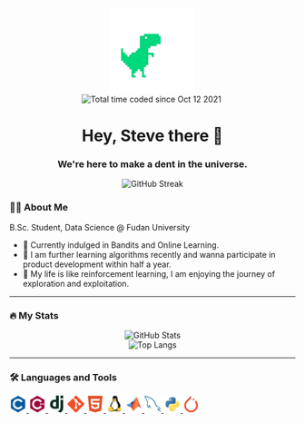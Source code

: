 <div align="center">
  <img src="https://raw.githubusercontent.com/Tequila-Sunrise/Image-Hosting/main/Tequila-Sunrise/steve.gif" width="150"/>
  <div>
    <a>
      <img src="https://wakatime.com/badge/user/e07076f3-a080-4a9d-80b5-3aa7be5edb77.svg" alt="Total time coded since Oct 12 2021" />
    </a>
    <a>
      <img src="https://komarev.com/ghpvc/?username=Tequila-Sunrise&style=flat&color=268f77" alt=""/>
    </a>
  </div>
  <h1>
    Hey, Steve there 👋
  </h1>
  <h3>
    We're here to make a dent in the universe.
  </h3>
  <img width=420 src="https://github-readme-streak-stats.herokuapp.com?user=Tequila-Sunrise&theme=gotham&hide_border=false&date_format=M%20j%5B%2C%20Y%5D&" alt="GitHub Streak" />
</div>

### 🧘‍♂️ About Me

B.Sc. Student, Data Science @ Fudan University

- 🔬 Currently indulged in Bandits and Online Learning.
- 🌱 I am further learning algorithms recently and wanna participate in product development within half a year.
- 🔭 My life is like reinforcement learning, I am enjoying the journey of exploration and exploitation.

---

### 🔥 My Stats

<div align="center">
  <img width=420 src="https://readme-stats-iyoahs.vercel.app/api?username=Tequila-Sunrise&theme=gotham&count_private=true&show_icons=true&hide_border=false&hide_title=true&border_radius=10" alt="GitHub Stats" />
</div>

<div align="center">
  <img width=320 src="https://readme-stats-iyoahs.vercel.app/api/top-langs/?username=Tequila-Sunrise&theme=gotham&count_private&exclude_repo=Tequila-Sunrise.github.io&langs_count=8&hide=css&layout=compact&hide_border=false&hide_title=true&border_radius=10" alt="Top Langs" />
</div>

---

### 🛠️ Languages and Tools

<div>
  <a href="https://www.cprogramming.com/" target="_blank" rel="noreferrer">
    <img src="https://raw.githubusercontent.com/devicons/devicon/master/icons/c/c-plain.svg" alt="c" width="30" height="30"/>
  </a>
  <a href="https://www.w3schools.com/cpp/" target="_blank" rel="noreferrer">
    <img src="https://raw.githubusercontent.com/devicons/devicon/master/icons/cplusplus/cplusplus-plain.svg" alt="cplusplus" width="30" height="30"/>
  </a>
  <a href="https://www.djangoproject.com/" target="_blank" rel="noreferrer">
    <img src="https://raw.githubusercontent.com/devicons/devicon/master/icons/django/django-plain.svg" alt="django" width="30" height="30"/>
  </a>
  <a href="https://git-scm.com/" target="_blank" rel="noreferrer">
    <img src="https://raw.githubusercontent.com/devicons/devicon/master/icons/git/git-plain.svg" alt="git" width="30" height="30"/>
  </a>
  <a href="https://www.w3.org/html/" target="_blank" rel="noreferrer">
    <img src="https://raw.githubusercontent.com/devicons/devicon/master/icons/html5/html5-plain.svg" alt="html5" width="30" height="30"/>
  </a>
  <a href="https://www.linux.org/" target="_blank" rel="noreferrer">
    <img src="https://raw.githubusercontent.com/devicons/devicon/master/icons/linux/linux-original.svg" alt="linux" width="30" height="30"/>
  </a>
  <a href="https://www.mathworks.com/" target="_blank" rel="noreferrer">
    <img src="https://raw.githubusercontent.com/devicons/devicon/master/icons/matlab/matlab-original.svg" alt="matlab" width="30" height="30"/>
  </a>
  <a href="https://www.mysql.com/" target="_blank" rel="noreferrer">
    <img src="https://raw.githubusercontent.com/devicons/devicon/master/icons/mysql/mysql-plain.svg" alt="mysql" width="30" height="30"/>
  </a>
  <a href="https://www.python.org" target="_blank" rel="noreferrer">
    <img src="https://raw.githubusercontent.com/devicons/devicon/master/icons/python/python-original.svg" alt="python" width="30" height="30"/>
  </a>
  <a href="https://pytorch.org/" target="_blank" rel="noreferrer">
    <img src="https://raw.githubusercontent.com/devicons/devicon/master/icons/pytorch/pytorch-original.svg" alt="pytorch" width="30" height="30"/>
  </a>
</div>
